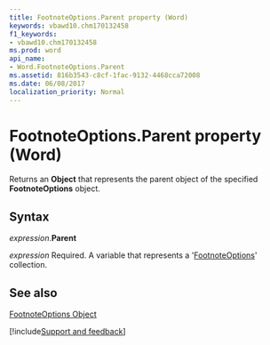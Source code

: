 ```yaml
---
title: FootnoteOptions.Parent property (Word)
keywords: vbawd10.chm170132458
f1_keywords:
- vbawd10.chm170132458
ms.prod: word
api_name:
- Word.FootnoteOptions.Parent
ms.assetid: 816b3543-c8cf-1fac-9132-4468cca72008
ms.date: 06/08/2017
localization_priority: Normal
---
```



# FootnoteOptions.Parent property (Word)

Returns an  **Object** that represents the parent object of the specified **FootnoteOptions** object.


## Syntax

_expression_.**Parent**

_expression_ Required. A variable that represents a '[FootnoteOptions](Word.FootnoteOptions.md)' collection.


## See also


[FootnoteOptions Object](Word.FootnoteOptions.md)

[!include[Support and feedback](~/includes/feedback-boilerplate.md)]